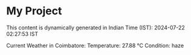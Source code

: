 # My Project

This content is dynamically generated in Indian Time (IST): 2024-07-22 02:27:53 IST


Current Weather in Coimbatore:
Temperature: 27.88 °C
Condition: haze
